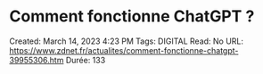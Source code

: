 # Comment fonctionne ChatGPT ?

Created: March 14, 2023 4:23 PM
Tags: DIGITAL
Read: No
URL: https://www.zdnet.fr/actualites/comment-fonctionne-chatgpt-39955306.htm
Durée: 133